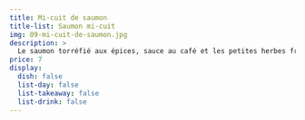 ```yaml
---
title: Mi-cuit de saumon
title-list: Saumon mi-cuit
img: 09-mi-cuit-de-saumon.jpg
description: >
  Le saumon torréfié aux épices, sauce au café et les petites herbes fraiches
price: 7
display:
  dish: false
  list-day: false
  list-takeaway: false
  list-drink: false
---
```

